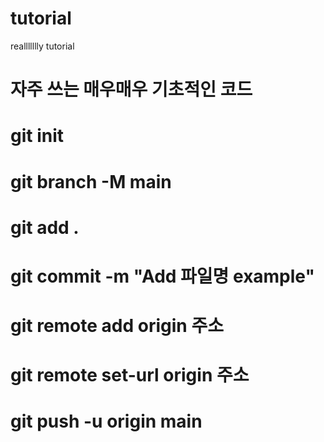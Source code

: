 # tutorial
reallllllly tutorial

# 자주 쓰는 매우매우 기초적인 코드
# git init
# git branch -M main
# git add .
# git commit -m "Add 파일명 example"
# git remote add origin 주소
# git remote set-url origin 주소
# git push -u origin main
